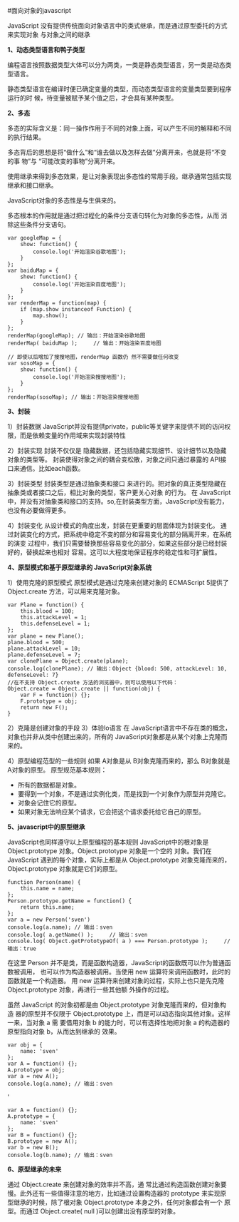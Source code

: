 #面向对象的javascript

JavaScript 没有提供传统面向对象语言中的类式继承，而是通过原型委托的方式来实现对象 与对象之间的继承

**1、动态类型语言和鸭子类型**

编程语言按照数据类型大体可以分为两类，一类是静态类型语言，另一类是动态类型语言。 

静态类型语言在编译时便已确定变量的类型，而动态类型语言的变量类型要到程序运行的时 候，待变量被赋予某个值之后，才会具有某种类型。 

**2、多态**

多态的实际含义是：同一操作作用于不同的对象上面，可以产生不同的解释和不同的执行结果。

多态背后的思想是将“做什么”和“谁去做以及怎样去做”分离开来，也就是将“不变的事 物”与 “可能改变的事物”分离开来。

使用继承来得到多态效果，是让对象表现出多态性的常用手段。继承通常包括实现继承和接口继承。

JavaScript对象的多态性是与生俱来的。

多态根本的作用就是通过把过程化的条件分支语句转化为对象的多态性，从而 消除这些条件分支语句。

    var googleMap = {
        show: function() {
            console.log('开始渲染谷歌地图');
        }
    };
    var baiduMap = {
        show: function() {
            console.log('开始渲染百度地图');
        }
    };
    var renderMap = function(map) {
        if (map.show instanceof Function) {
            map.show();
        }
    };
    renderMap(googleMap); // 输出：开始渲染谷歌地图  
    renderMap( baiduMap );     // 输出：开始渲染百度地图  

    // 即使以后增加了搜搜地图，renderMap 函数仍 然不需要做任何改变
    var sosoMap = {
        show: function() {
            console.log('开始渲染搜搜地图');
        }
    };
    renderMap(sosoMap); // 输出：开始渲染搜搜地图

**3、封装**

1）封装数据
JavaScript并没有提供private，public等关键字来提供不同的访问权限，而是依赖变量的作用域来实现封装特性

2）封装实现
封装不仅仅是 隐藏数据，还包括隐藏实现细节、设计细节以及隐藏对象的类型等。 
封装使得对象之间的耦合变松散，对象之间只通过暴露的 API接口来通信。比如each函数。

3）封装类型
封装类型是通过抽象类和接口 来进行的。把对象的真正类型隐藏在抽象类或者接口之后，相比对象的类型，客户更关心对象 的行为。
在 JavaScript中，并没有对抽象类和接口的支持。so,在封装类型方面，JavaScript没有能力，也没有必要做得更多。

4）封装变化
从设计模式的角度出发，封装在更重要的层面体现为封装变化。
通过封装变化的方式，把系统中稳定不变的部分和容易变化的部分隔离开来，在系统的演变 过程中，我们只需要替换那些容易变化的部分，如果这些部分是已经封装好的，替换起来也相对 
容易。这可以大程度地保证程序的稳定性和可扩展性。  

**4、原型模式和基于原型继承的 JavaScript对象系统**

1）使用克隆的原型模式
原型模式是通过克隆来创建对象的
ECMAScript 5提供了Object.create 方法，可以用来克隆对象。

    var Plane = function() {
        this.blood = 100;
        this.attackLevel = 1;
        this.defenseLevel = 1;
    };
    var plane = new Plane();
    plane.blood = 500;
    plane.attackLevel = 10;
    plane.defenseLevel = 7;
    var clonePlane = Object.create(plane);
    console.log(clonePlane); // 输出：Object {blood: 500, attackLevel: 10, defenseLevel: 7} 
    //在不支持 Object.create 方法的浏览器中，则可以使用以下代码： 
    Object.create = Object.create || function(obj) {
        var F = function() {};
        F.prototype = obj;
        return new F();
    }
2）克隆是创建对象的手段
3）体验lo语言
在 JavaScript语言中不存在类的概念，对象也并非从类中创建出来的，所有的 JavaScript对象都是从某个对象上克隆而来的。 

4）原型编程范型的一些规则
如果 A对象是从 B对象克隆而来的，那么 B对象就是 A对象的原型。
原型规范基本规则：

- 所有的数据都是对象。
- 要得到一个对象，不是通过实例化类，而是找到一个对象作为原型并克隆它。 
- 对象会记住它的原型。 
- 如果对象无法响应某个请求，它会把这个请求委托给它自己的原型。 

**5、javascript中的原型继承**

JavaScript也同样遵守以上原型编程的基本规则
JavaScript中的根对象是 Object.prototype 对象。Object.prototype 对象是一个空的 对象。我们在 JavaScript 遇到的每个对象，实际上都是从 Object.prototype 对象克隆而来的， Object.prototype 对象就是它们的原型。

    function Person(name) {
        this.name = name;
    };
    Person.prototype.getName = function() {
        return this.name;
    };
    var a = new Person('sven')
    console.log(a.name); // 输出：sven 
    console.log( a.getName() );     // 输出：sven 
    console.log( Object.getPrototypeOf( a ) === Person.prototype );     // 输出：true
在这里 Person 并不是类，而是函数构造器，JavaScript的函数既可以作为普通函数被调用， 也可以作为构造器被调用。当使用 new 运算符来调用函数时，此时的函数就是一个构造器。 用 new 运算符来创建对象的过程，实际上也只是先克隆 Object.prototype 对象，再进行一些其他额 外操作的过程。

虽然 JavaScript 的对象初都是由 Object.prototype 对象克隆而来的，但对象构造 器的原型并不仅限于 Object.prototype 上，而是可以动态指向其他对象。这样一来，当对象 a 需 要借用对象 b 的能力时，可以有选择性地把对象 a 的构造器的原型指向对象 b，从而达到继承的 效果。

    var obj = {
        name: 'sven'
    };
    var A = function() {};
    A.prototype = obj;
    var a = new A();
    console.log(a.name); // 输出：sven
'

    var A = function() {};
    A.prototype = {
        name: 'sven'
    };
    var B = function() {};
    B.prototype = new A();
    var b = new B();
    console.log(b.name); // 输出：sven
**6、原型继承的未来**

通过 Object.create 来创建对象的效率并不高，通 常比通过构造函数创建对象要慢。此外还有一些值得注意的地方，比如通过设置构造器的 prototype 来实现原型继承的时候，除了根对象 Object.prototype 本身之外，任何对象都会有一个 原型。而通过 Object.create( null )可以创建出没有原型的对象。